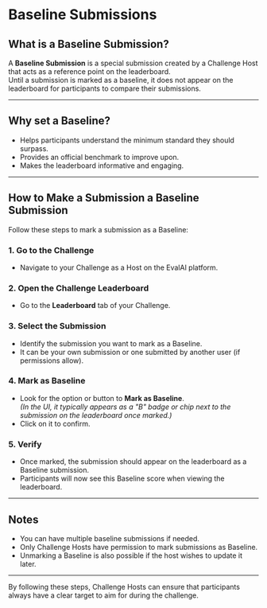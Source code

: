 # Baseline Submissions

## What is a Baseline Submission?

A **Baseline Submission** is a special submission created by a Challenge Host that acts as a reference point on the leaderboard.  
Until a submission is marked as a baseline, it does not appear on the leaderboard for participants to compare their submissions.

---

## Why set a Baseline?

- Helps participants understand the minimum standard they should surpass.
- Provides an official benchmark to improve upon.
- Makes the leaderboard informative and engaging.

---

## How to Make a Submission a Baseline Submission

Follow these steps to mark a submission as a Baseline:

### 1. Go to the Challenge

- Navigate to your Challenge as a Host on the EvalAI platform.

### 2. Open the Challenge Leaderboard

- Go to the **Leaderboard** tab of your Challenge.

### 3. Select the Submission

- Identify the submission you want to mark as a Baseline.
- It can be your own submission or one submitted by another user (if permissions allow).

### 4. Mark as Baseline

- Look for the option or button to **Mark as Baseline**.  
  _(In the UI, it typically appears as a "B" badge or chip next to the submission on the leaderboard once marked.)_
- Click on it to confirm.

### 5. Verify

- Once marked, the submission should appear on the leaderboard as a Baseline submission.
- Participants will now see this Baseline score when viewing the leaderboard.

---

## Notes

- You can have multiple baseline submissions if needed.
- Only Challenge Hosts have permission to mark submissions as Baseline.
- Unmarking a Baseline is also possible if the host wishes to update it later.

---

By following these steps, Challenge Hosts can ensure that participants always have a clear target to aim for during the challenge.
